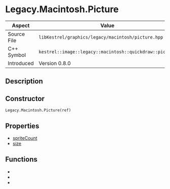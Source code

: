 # Legacy.Macintosh.Picture
| Aspect | Value |
| --- | --- |
| Source File | `libKestrel/graphics/legacy/macintosh/picture.hpp` |
| C++ Symbol | `kestrel::image::legacy::macintosh::quickdraw::picture` |
| Introduced | Version 0.8.0 |
## Description
## Constructor
```
Legacy.Macintosh.Picture(ref)
```
## Properties

 - [spriteCount](spriteCount.md)
 - [size](size.md)

## Functions

 - [](spawnEntity.md)
 - [](layoutSprites.md)
 - [](load.md)

